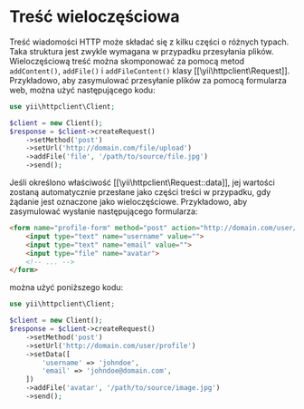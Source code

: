 Treść wieloczęściowa
====================

Treść wiadomości HTTP może składać się z kilku części o różnych typach. Taka struktura jest zwykle wymagana w przypadku 
przesyłania plików. Wieloczęściową treść można skomponować za pomocą metod `addContent()`, `addFile()` i `addFileContent()` 
klasy [[\yii\httpclient\Request]].
Przykładowo, aby zasymulować przesyłanie plików za pomocą formularza web, można użyć następującego kodu:

```php
use yii\httpclient\Client;

$client = new Client();
$response = $client->createRequest()
    ->setMethod('post')
    ->setUrl('http://domain.com/file/upload')
    ->addFile('file', '/path/to/source/file.jpg')
    ->send();
```

Jeśli określono właściwość [[\yii\httpclient\Request::data]], jej wartości zostaną automatycznie przesłane jako części 
treści w przypadku, gdy żądanie jest oznaczone jako wieloczęściowe.
Przykładowo, aby zasymulować wysłanie następującego formularza:

```html
<form name="profile-form" method="post" action="http://domain.com/user/profile" enctype="multipart/form-data">
    <input type="text" name="username" value="">
    <input type="text" name="email" value="">
    <input type="file" name="avatar">
    <!-- ... -->
</form>
```

można użyć poniższego kodu:

```php
use yii\httpclient\Client;

$client = new Client();
$response = $client->createRequest()
    ->setMethod('post')
    ->setUrl('http://domain.com/user/profile')
    ->setData([
        'username' => 'johndoe',
        'email' => 'johndoe@domain.com',
    ])
    ->addFile('avatar', '/path/to/source/image.jpg')
    ->send();
```
